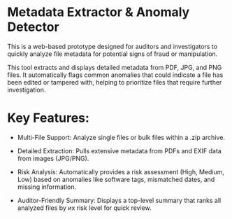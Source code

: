 # Metadata Extractor & Anomaly Detector
This is a web-based prototype designed for auditors and investigators to quickly analyze file metadata for potential signs of fraud or manipulation.

This tool extracts and displays detailed metadata from PDF, JPG, and PNG files. It automatically flags common anomalies that could indicate a file has been edited or tampered with, helping to prioritize files that require further investigation.

# Key Features:

- Multi-File Support: Analyze single files or bulk files within a .zip archive.

- Detailed Extraction: Pulls extensive metadata from PDFs and EXIF data from images (JPG/PNG).

- Risk Analysis: Automatically provides a risk assessment (High, Medium, Low) based on anomalies like software tags, mismatched dates, and missing information.

- Auditor-Friendly Summary: Displays a top-level summary that ranks all analyzed files by их risk level for quick review.
